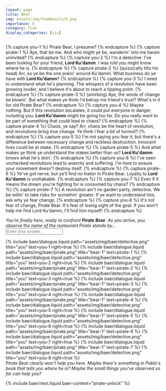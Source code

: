 ```yaml
---
layout: page
title: Next
img: assets/img/thumbnails/5.png
importance: 5
category: five
display_categories: [six]
---
```


{% capture you-1 %}
  Pirate Bear, I presume?
{% endcapture %}
{% capture pirate-1 %}
  Aye, that be me. And who might ye be, wanderin' into me haven uninvited?
{% endcapture %}
{% capture you-2 %}
  I'm a detective. I've been looking for your friend, <b>Lord Ku'damm</b>. I was told you might know where he is.
{% endcapture %}
{% capture pirate-2 %}
  (quizzically tilts his head) Arr, so ye be the one pokin' around Ku'damm. What business do ye have with <b>Lord Ku'damm</b>?
{% endcapture %}
{% capture you-3 %}
  I need to understand what he's planning. The whispers of a revolution have been growing louder, and I believe it's about to reach a tipping point.
{% endcapture %}
{% capture pirate-3 %}
  (smirking) Aye, the winds of change be blowin'. But what makes ye think I'd betray me friend's trust? What's in it for old Pirate Bear?
{% endcapture %}
{% capture you-4 %}
  Maybe nothing. But if this revolution escalates, it could put everyone in danger, including you. <b>Lord Ku'damm</b> might be going too far. Do you really want to be part of something that could lead to chaos?
{% endcapture %}
{% capture pirate-4 %}
  Chaos, ye say? Arr, chaos be the heart of revolution, and revolutions bring true change. Ye think I fear a bit of turmoil?
{% endcapture %}
{% capture you-5 %}
  I'm not saying you fear it, but there's a difference between necessary change and reckless destruction. Innocent lives could be at stake.
{% endcapture %}
{% capture pirate-5 %}
  And what makes ye think ye understand the stakes better than us? <b>Lord Ku'damm</b> knows what he's doin'.
{% endcapture %}
{% capture you-6 %}
  I've seen unchecked revolutions lead to anarchy and suffering. I'm here to ensure your movement doesn't destroy itself.
{% endcapture %}
{% capture pirate-6 %}
  Ye've got nerve, but ye'll find no traitor in Pirate Bear. Loyalty to <b>Lord Ku'damm</b> is unshakable.
{% endcapture %}
{% capture you-7 %}
  Even if it means the dream you're fighting for is consumed by chaos?
{% endcapture %}
{% capture pirate-7 %}
  A revolution ain't no garden party, detective. We be willin' to take risks for somethin' greater. If ye want to understand him, ask why ye fear change.
{% endcapture %}
{% capture you-8 %}
  It's not fear of change, Pirate Bear. It's fear of losing sight of the goal. If you won't help me find Lord Ku'damm, I'll find him myself!
{% endcapture %}

<div class="baer-dialogue-group">
  <div class="d-flex flex-column align-items-center gap-5">
    <!-- TODO: handle this text -->
    <i>You're finally here, ready to confront <b>Pirate Bear</b>. As you arrive, you observe the name of the restaurant Pirate stands by...</i>
    <form baer-key="pirate-unlock">
      <input placeholder="Enter your answer...">
    </form>
  </div>

  <div class="baer-dialogue-group" baer-content="pirate-unlock">
    {% include baer/dialogue.liquid path="assets/img/baer/detective.png" title="you" text=you-1 right=true %}
    {% include baer/dialogue.liquid path="assets/img/baer/pirate.png" title="bear-1" text=pirate-1 %}
    {% include baer/dialogue.liquid path="assets/img/baer/detective.png" title="you" text=you-2 right=true %}
    {% include baer/dialogue.liquid path="assets/img/baer/pirate.png" title="bear-1" text=pirate-2 %}
    {% include baer/dialogue.liquid path="assets/img/baer/detective.png" title="you" text=you-3 right=true %}
    {% include baer/dialogue.liquid path="assets/img/baer/pirate.png" title="bear-1" text=pirate-3 %}
    {% include baer/dialogue.liquid path="assets/img/baer/detective.png" title="you" text=you-4 right=true %}
    {% include baer/dialogue.liquid path="assets/img/baer/pirate.png" title="bear-1" text=pirate-4 %}
    {% include baer/dialogue.liquid path="assets/img/baer/detective.png" title="you" text=you-5 right=true %}
    {% include baer/dialogue.liquid path="assets/img/baer/pirate.png" title="bear-1" text=pirate-5 %}
    {% include baer/dialogue.liquid path="assets/img/baer/detective.png" title="you" text=you-6 right=true %}
    {% include baer/dialogue.liquid path="assets/img/baer/pirate.png" title="bear-1" text=pirate-6 %}
    {% include baer/dialogue.liquid path="assets/img/baer/detective.png" title="you" text=you-7 right=true %}
    {% include baer/dialogue.liquid path="assets/img/baer/pirate.png" title="bear-1" text=pirate-7 %}
    {% include baer/dialogue.liquid path="assets/img/baer/detective.png" title="you" text=you-8 right=true %}
    <div class="centerhorizontal">
      <i>Pirate Bear clearly won't help you here.</i>
      <i>Maybe there's something in Pablo's book that tells you where he is? Maybe the small things you've observed so far can help you?</i>
    </div>
  </div>
</div>

{% include baer/next.liquid baer-content="pirate-unlock" %}
